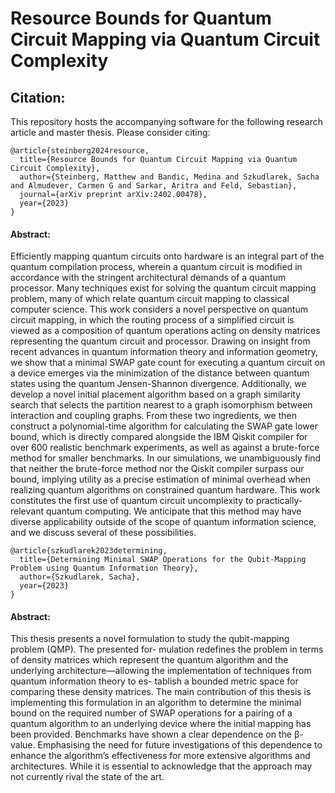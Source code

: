 # Resource Bounds for Quantum Circuit Mapping via Quantum Circuit Complexity

## Citation:
This repository hosts the accompanying software for the following research article and master thesis. Please consider citing:

```
@article{steinberg2024resource,
  title={Resource Bounds for Quantum Circuit Mapping via Quantum Circuit Complexity},
  author={Steinberg, Matthew and Bandic, Medina and Szkudlarek, Sacha and Almudever, Carmen G and Sarkar, Aritra and Feld, Sebastian},
  journal={arXiv preprint arXiv:2402.00478},
  year={2023}
}
```
#### Abstract:
Efficiently mapping quantum circuits onto hardware is an integral part of the quantum compilation process, wherein a quantum circuit is modified in accordance with the stringent architectural demands of a quantum processor. Many techniques exist for solving the quantum circuit mapping problem, many of which relate quantum circuit mapping to classical computer science. This work considers a novel perspective on quantum circuit mapping, in which the routing process of a simplified circuit is viewed as a composition of quantum operations acting on density matrices representing the quantum circuit and processor. Drawing on insight from recent advances in quantum information theory and information geometry, we show that a minimal SWAP gate count for executing a quantum circuit on a device emerges via the minimization of the distance between quantum states using the quantum Jensen-Shannon divergence. Additionally, we develop a novel initial placement algorithm based on a graph similarity search that selects the partition nearest to a graph isomorphism between interaction and coupling graphs. From these two ingredients, we then construct a polynomial-time algorithm for calculating the SWAP gate lower bound, which is directly compared alongside the IBM Qiskit compiler for over 600 realistic benchmark experiments, as well as against a brute-force method for smaller benchmarks. In our simulations, we unambiguously find that neither the brute-force method nor the Qiskit compiler surpass our bound, implying utility as a precise estimation of minimal overhead when realizing quantum algorithms on constrained quantum hardware. This work constitutes the first use of quantum circuit uncomplexity to practically-relevant quantum computing. We anticipate that this method may have diverse applicability outside of the scope of quantum information science, and we discuss several of these possibilities.

```
@article{szkudlarek2023determining,
  title={Determining Minimal SWAP Operations for the Qubit-Mapping Problem using Quantum Information Theory},
  author={Szkudlarek, Sacha},
  year={2023}
}
```
#### Abstract:
This thesis presents a novel formulation to study the qubit-mapping problem (QMP). The presented for- mulation redefines the problem in terms of density matrices which represent the quantum algorithm and the underlying architecture—allowing the implementation of techniques from quantum information theory to es- tablish a bounded metric space for comparing these density matrices. The main contribution of this thesis is implementing this formulation in an algorithm to determine the minimal bound on the required number of SWAP operations for a pairing of a quantum algorithm to an underlying device where the initial mapping has been provided. Benchmarks have shown a clear dependence on the β-value. Emphasising the need for future investigations of this dependence to enhance the algorithm’s effectiveness for more extensive algorithms and architectures. While it is essential to acknowledge that the approach may not currently rival the state of the art.
